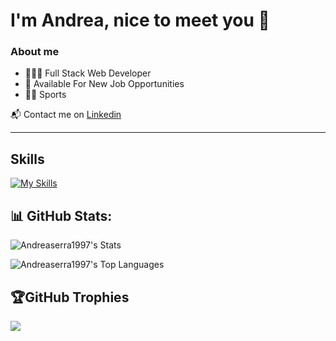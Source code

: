 <h1>I'm Andrea, nice to meet you 👋</h1>

### About me

- 👨🏻‍💻 Full Stack Web Developer
- 💼 Available For New Job Opportunities
- 🏃🏻 Sports

📬 Contact me on [Linkedin](https://www.linkedin.com/in/andrea-serra-b914ba285)

---

<h2>Skills</h2>

[![My Skills](https://skillicons.dev/icons?i=html,css,js,java,bootstrap,sass,vue,vite,php,mysql,laravel,figma,git,postman,idea,spring,maven,autocad,vscode,github)](https://skillicons.dev)

<h2>📊 GitHub Stats:</h2>

![Andreaserra1997's Stats](https://github-readme-stats.vercel.app/api?username=Andreaserra1997&theme=vue-dark&show_icons=true&hide_border=true&count_private=true)

![Andreaserra1997's Top Languages](https://github-readme-stats.vercel.app/api/top-langs/?username=Andreaserra1997&theme=vue-dark&show_icons=true&hide_border=true&layout=compact)

## 🏆GitHub Trophies

![](https://github-trophies.vercel.app/?username=Andreaserra1997&theme=radical&no-frame=false&no-bg=false&margin-w=4)
